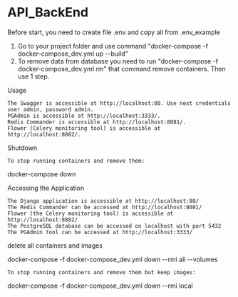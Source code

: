 # API_BackEnd

 Before start, you need to create file .env and copy all from .env_example

1. Go to your project folder and use command "docker-compose -f docker-compose_dev.yml up --build"
2. To remove data from database you need to run "docker-compose -f docker-compose_dev.yml rm" that command 
remove containers. Then use 1 step.

Usage

    The Swagger is accessible at http://localhost:80. Use next credentials user admin, password admin.
    PGAdmin is accessible at http://localhost:3333/.
    Redis Commander is accessible at http://localhost:8081/.
    Flower (Celery monitoring tool) is accessible at http://localhost:8082/.

Shutdown

    To stop running containers and remove them:

docker-compose down

Accessing the Application

    The Django application is accessible at http://localhost:80/
    The Redis Commander can be accessed at http://localhost:8081/
    Flower (the Celery monitoring tool) is accessible at http://localhost:8082/
    The PostgreSQL database can be accessed on localhost with port 5432
    The PGAdmin tool can be accessed at http://localhost:3333/


delete all containers and images

docker-compose -f docker-compose_dev.yml down --rmi all --volumes

    To stop running containers and remove them but keep images:

docker-compose -f docker-compose_dev.yml down --rmi local

